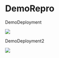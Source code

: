 # DemoRepro
DemoDeployment

<a href="https://portal.azure.com/#create/Microsoft.Template/uri/https%3A%2F%2Fraw.githubusercontent.com%2Friteshgrover%2FDemoRepro%2Fmaster%2FBasic-SingleVM-PIP.json">
    <img src="https://camo.githubusercontent.com/9285dd3998997a0835869065bb15e5d500475034/687474703a2f2f617a7572656465706c6f792e6e65742f6465706c6f79627574746f6e2e706e67" data-canonical-src="http://azuredeploy.net/deploybutton.png" style="max-width:100%;">
</a>

DemoDeployment2

<a href="https://portal.azure.com/#create/Microsoft.Template/uri/https%3A%2F%2Fraw.githubusercontent.com%2Friteshgrover%2FDemoReproc%2Fmaster%2Fazuredeploy.json">
    <img src="https://camo.githubusercontent.com/9285dd3998997a0835869065bb15e5d500475034/687474703a2f2f617a7572656465706c6f792e6e65742f6465706c6f79627574746f6e2e706e67" data-canonical-src="http://azuredeploy.net/deploybutton.png" style="max-width:100%;">
</a>
